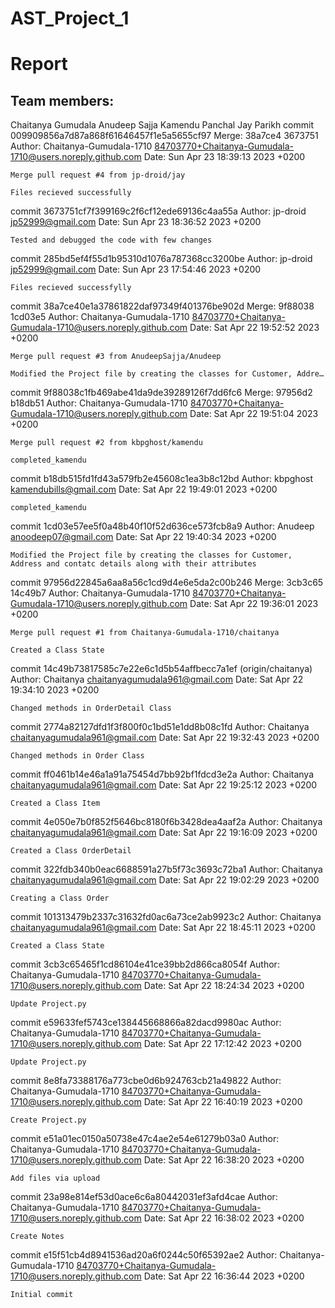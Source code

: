 # AST_Project_1
# Report
## Team members:
Chaitanya Gumudala
Anudeep Sajja
Kamendu Panchal
Jay Parikh
commit 009909856a7d87a868f61646457f1e5a5655cf97
Merge: 38a7ce4 3673751
Author: Chaitanya-Gumudala-1710 <84703770+Chaitanya-Gumudala-1710@users.noreply.github.com>
Date:   Sun Apr 23 18:39:13 2023 +0200

    Merge pull request #4 from jp-droid/jay
    
    Files recieved successfully

commit 3673751cf7f399169c2f6cf12ede69136c4aa55a
Author: jp-droid <jp52999@gmail.com>
Date:   Sun Apr 23 18:36:52 2023 +0200

    Tested and debugged the code with few changes

commit 285bd5ef4f55d1b95310d1076a787368cc3200be
Author: jp-droid <jp52999@gmail.com>
Date:   Sun Apr 23 17:54:46 2023 +0200

    Files recieved successfylly

commit 38a7ce40e1a37861822daf97349f401376be902d
Merge: 9f88038 1cd03e5
Author: Chaitanya-Gumudala-1710 <84703770+Chaitanya-Gumudala-1710@users.noreply.github.com>
Date:   Sat Apr 22 19:52:52 2023 +0200

    Merge pull request #3 from AnudeepSajja/Anudeep
    
    Modified the Project file by creating the classes for Customer, Addre…

commit 9f88038c1fb469abe41da9de39289126f7dd6fc6
Merge: 97956d2 b18db51
Author: Chaitanya-Gumudala-1710 <84703770+Chaitanya-Gumudala-1710@users.noreply.github.com>
Date:   Sat Apr 22 19:51:04 2023 +0200

    Merge pull request #2 from kbpghost/kamendu
    
    completed_kamendu

commit b18db515fd1fd43a579fb2e45608c1ea3b8c12bd
Author: kbpghost <kamendubills@gmail.com>
Date:   Sat Apr 22 19:49:01 2023 +0200

    completed_kamendu

commit 1cd03e57ee5f0a48b40f10f52d636ce573fcb8a9
Author: Anudeep <anoodeep07@gmail.com>
Date:   Sat Apr 22 19:40:34 2023 +0200

    Modified the Project file by creating the classes for Customer, Address and contatc details along with their attributes

commit 97956d22845a6aa8a56c1cd9d4e6e5da2c00b246
Merge: 3cb3c65 14c49b7
Author: Chaitanya-Gumudala-1710 <84703770+Chaitanya-Gumudala-1710@users.noreply.github.com>
Date:   Sat Apr 22 19:36:01 2023 +0200

    Merge pull request #1 from Chaitanya-Gumudala-1710/chaitanya
    
    Created a Class State

commit 14c49b73817585c7e22e6c1d5b54affbecc7a1ef (origin/chaitanya)
Author: Chaitanya <chaitanyagumudala961@gmail.com>
Date:   Sat Apr 22 19:34:10 2023 +0200

    Changed methods in OrderDetail Class

commit 2774a82127dfd1f3f800f0c1bd51e1dd8b08c1fd
Author: Chaitanya <chaitanyagumudala961@gmail.com>
Date:   Sat Apr 22 19:32:43 2023 +0200

    Changed methods in Order Class

commit ff0461b14e46a1a91a75454d7bb92bf1fdcd3e2a
Author: Chaitanya <chaitanyagumudala961@gmail.com>
Date:   Sat Apr 22 19:25:12 2023 +0200

    Created a Class Item

commit 4e050e7b0f852f5646bc8180f6b3428dea4aaf2a
Author: Chaitanya <chaitanyagumudala961@gmail.com>
Date:   Sat Apr 22 19:16:09 2023 +0200

    Created a Class OrderDetail

commit 322fdb340b0eac6688591a27b5f73c3693c72ba1
Author: Chaitanya <chaitanyagumudala961@gmail.com>
Date:   Sat Apr 22 19:02:29 2023 +0200

    Creating a Class Order

commit 101313479b2337c31632fd0ac6a73ce2ab9923c2
Author: Chaitanya <chaitanyagumudala961@gmail.com>
Date:   Sat Apr 22 18:45:11 2023 +0200

    Created a Class State

commit 3cb3c65465f1cd86104e41ce39bb2d866ca8054f
Author: Chaitanya-Gumudala-1710 <84703770+Chaitanya-Gumudala-1710@users.noreply.github.com>
Date:   Sat Apr 22 18:24:34 2023 +0200

    Update Project.py

commit e59633fef5743ce138445668866a82dacd9980ac
Author: Chaitanya-Gumudala-1710 <84703770+Chaitanya-Gumudala-1710@users.noreply.github.com>
Date:   Sat Apr 22 17:12:42 2023 +0200

    Update Project.py

commit 8e8fa73388176a773cbe0d6b924763cb21a49822
Author: Chaitanya-Gumudala-1710 <84703770+Chaitanya-Gumudala-1710@users.noreply.github.com>
Date:   Sat Apr 22 16:40:19 2023 +0200

    Create Project.py

commit e51a01ec0150a50738e47c4ae2e54e61279b03a0
Author: Chaitanya-Gumudala-1710 <84703770+Chaitanya-Gumudala-1710@users.noreply.github.com>
Date:   Sat Apr 22 16:38:20 2023 +0200

    Add files via upload

commit 23a98e814ef53d0ace6c6a80442031ef3afd4cae
Author: Chaitanya-Gumudala-1710 <84703770+Chaitanya-Gumudala-1710@users.noreply.github.com>
Date:   Sat Apr 22 16:38:02 2023 +0200

    Create Notes

commit e15f51cb4d8941536ad20a6f0244c50f65392ae2
Author: Chaitanya-Gumudala-1710 <84703770+Chaitanya-Gumudala-1710@users.noreply.github.com>
Date:   Sat Apr 22 16:36:44 2023 +0200

    Initial commit

